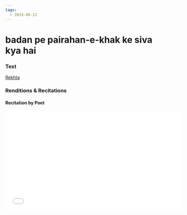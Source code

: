```yaml
---
tags:
  - 2024-06-21
---
```

# badan pe pairahan-e-khak ke siva kya hai

### Text
[Rekhta](https://www.rekhta.org/ghazals/badan-pe-pairahan-e-khaak-ke-sivaa-kyaa-hai-himayat-ali-shayar-ghazals?lang=ur)

### Renditions & Recitations

#### Recitation by Poet

<iframe width="560" height="315" src="[https://www.youtube.com/embed/rjjLmCTVEig&t=11m](https://bwn5ry6ab.cc.rs6.net/tn.jsp?f=001JGGcwqtz9SHjT4tgNinKiKrslCSa_ok3mIxoCcGohJIXQuMDrTcRJQNQhWkGSNIpDYua7bk-BOqABi0EOe7Tt9I1TVGwjV_JIlTGV8BJtnlz6YlpjgzXgfG1KkzYE6xrvRv5nFK-T29QmzvioRYU_uu1bcr3YoMEwEcqnfnD1QO49cnqBIZTe7_CWsGtuGpk&c=EiVn8sKBPRoMjUJxIC9YrptjEJapdvYXcFwzbJoMvnE-WRDj-PatRg==&ch=h4SsQXHkKDIHF7Z8sXoFyWEhVK38Qy-UwN7tML-hDCSfXwfj8xtJhg==)" title="YouTube video player" frameborder="0" allow="accelerometer; autoplay; clipboard-write; encrypted-media; gyroscope; picture-in-picture" allowfullscreen></iframe>

